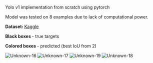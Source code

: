 Yolo v1 implementation from scratch using pytorch

Model was tested on 8 examples due to lack of computational power.

<b> Dataset: </b> <a href='https://www.kaggle.com/datasets/734b7bcb7ef13a045cbdd007a3c19874c2586ed0b02b4afc86126e89d00af8d2'> Kaggle </a>

<b> Black boxes </b>- true targets

<b> Colored boxes </b> - predicted (best IoU from 2)


![Unknown-16](https://github.com/DenisSvirin/yolo_v1-from-scratch-PyTorch/assets/109875331/fc236ca1-3219-486a-98f3-c1f05abcb570)
![Unknown-17](https://github.com/DenisSvirin/yolo_v1-from-scratch-PyTorch/assets/109875331/92ce7709-53b4-4e74-8dfe-9b1e3e8ccbc5)
![Unknown-19](https://github.com/DenisSvirin/yolo_v1-from-scratch-PyTorch/assets/109875331/680df20e-1301-494a-8df9-812cdf2000f3)
![Unknown-18](https://github.com/DenisSvirin/yolo_v1-from-scratch-PyTorch/assets/109875331/c548a13a-adba-4df5-abe6-d3380d68d879)
